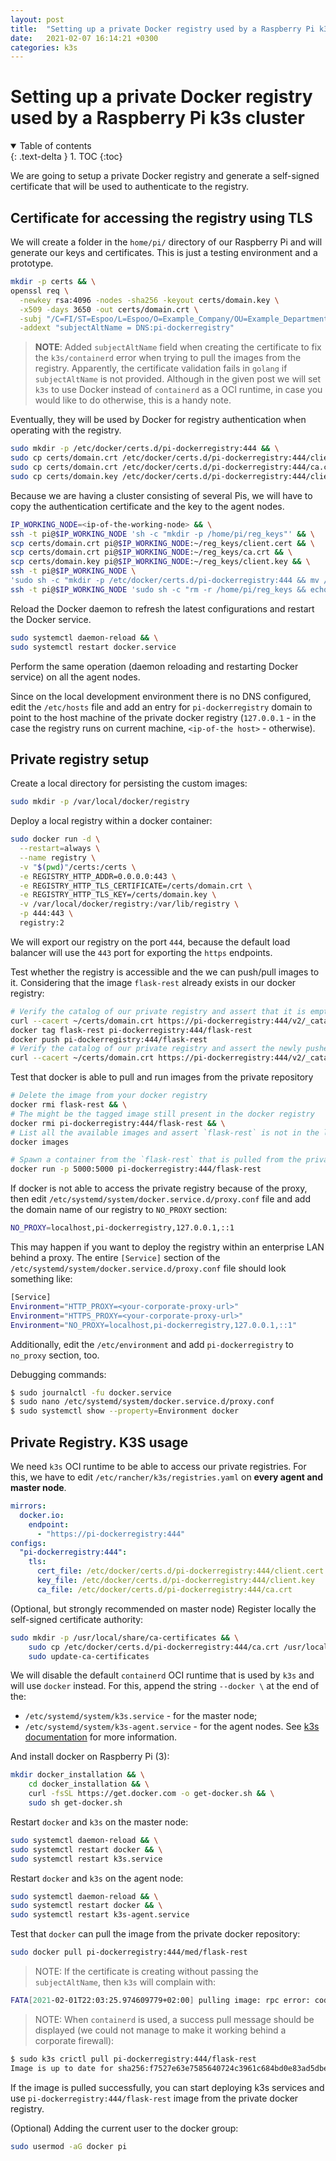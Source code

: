 ```yaml
---
layout: post
title:  "Setting up a private Docker registry used by a Raspberry Pi k3s cluster"
date:   2021-02-07 16:14:21 +0300
categories: k3s
---
```


# Setting up a private Docker registry used by a Raspberry Pi k3s cluster

<details open markdown="block">
  <summary>
    Table of contents
  </summary>
  {: .text-delta }
1. TOC
{:toc}
</details>

We are going to setup a private Docker registry and generate a self-signed certificate that will be used to authenticate to the registry.

## Certificate for accessing the registry using TLS

We will create a folder in the `home/pi/` directory of our Raspberry Pi and will generate our keys and certificates.
This is just a testing environment and a prototype.

```bash
mkdir -p certs && \
openssl req \
  -newkey rsa:4096 -nodes -sha256 -keyout certs/domain.key \
  -x509 -days 3650 -out certs/domain.crt \
  -subj "/C=FI/ST=Espoo/L=Espoo/O=Example_Company/OU=Example_Department/CN=pi-dockerregistry" \
  -addext "subjectAltName = DNS:pi-dockerregistry"
```

> **NOTE**: Added `subjectAltName` field when creating the certificate to fix the `k3s/containerd` error when trying to pull the images from the registry.
Apparently, the certificate validation fails in `golang` if `subjectAltName` is not provided. Although in the given post we will set `k3s` to use Docker instead of `containerd` as a OCI runtime, in case you would like to do otherwise, this is a handy note.

Eventually, they will be used by Docker for registry authentication when operating with the registry.
```bash
sudo mkdir -p /etc/docker/certs.d/pi-dockerregistry:444 && \
sudo cp certs/domain.crt /etc/docker/certs.d/pi-dockerregistry:444/client.cert && \
sudo cp certs/domain.crt /etc/docker/certs.d/pi-dockerregistry:444/ca.crt && \
sudo cp certs/domain.key /etc/docker/certs.d/pi-dockerregistry:444/client.key
```

Because we are having a cluster consisting of several Pis, we will have to copy the authentication certificate and the key to the agent nodes.
```bash
IP_WORKING_NODE=<ip-of-the-working-node> && \
ssh -t pi@$IP_WORKING_NODE 'sh -c "mkdir -p /home/pi/reg_keys"' && \
scp certs/domain.crt pi@$IP_WORKING_NODE:~/reg_keys/client.cert && \
scp certs/domain.crt pi@$IP_WORKING_NODE:~/reg_keys/ca.crt && \
scp certs/domain.key pi@$IP_WORKING_NODE:~/reg_keys/client.key && \
ssh -t pi@$IP_WORKING_NODE \
'sudo sh -c "mkdir -p /etc/docker/certs.d/pi-dockerregistry:444 && mv /home/pi/reg_keys/* /etc/docker/certs.d/pi-dockerregistry:444/"' && \
ssh -t pi@$IP_WORKING_NODE 'sudo sh -c "rm -r /home/pi/reg_keys && echo 10.144.176.249 pi-dockerregistry >> /etc/hosts"'
```

Reload the Docker daemon to refresh the latest configurations and restart the Docker service.
```bash
sudo systemctl daemon-reload && \
sudo systemctl restart docker.service
```

Perform the same operation (daemon reloading and restarting Docker service) on all the agent nodes.

Since on the local development environment there is no DNS configured, edit the `/etc/hosts` file and add an entry for `pi-dockerregistry` domain to point to the host machine of the private docker registry (`127.0.0.1` - in the case the registry runs on current machine, `<ip-of-the host>` - otherwise).

## Private registry setup

Create a local directory for persisting the custom images:
```bash
sudo mkdir -p /var/local/docker/registry
```

Deploy a local registry within a docker container:
```bash
sudo docker run -d \
  --restart=always \
  --name registry \
  -v "$(pwd)"/certs:/certs \
  -e REGISTRY_HTTP_ADDR=0.0.0.0:443 \
  -e REGISTRY_HTTP_TLS_CERTIFICATE=/certs/domain.crt \
  -e REGISTRY_HTTP_TLS_KEY=/certs/domain.key \
  -v /var/local/docker/registry:/var/lib/registry \
  -p 444:443 \
  registry:2
```

We will export our registry on the port `444`, because the default load balancer will use the `443` port for exporting the `https` endpoints.

Test whether the registry is accessible and the we can push/pull images to it.
Considering that the image `flask-rest` already exists in our docker registry:
```bash
# Verify the catalog of our private registry and assert that it is empty
curl --cacert ~/certs/domain.crt https://pi-dockerregistry:444/v2/_catalog
docker tag flask-rest pi-dockerregistry:444/flask-rest
docker push pi-dockerregistry:444/flask-rest
# Verify the catalog of our private registry and assert the newly pushed image
curl --cacert ~/certs/domain.crt https://pi-dockerregistry:444/v2/_catalog
```

Test that docker is able to pull and run images from the private repository
```bash
# Delete the image from your docker registry
docker rmi flask-rest && \
# The might be the tagged image still present in the docker registry
docker rmi pi-dockerregistry:444/flask-rest && \
# List all the available images and assert `flask-rest` is not in the list
docker images

# Spawn a container from the `flask-rest` that is pulled from the private repository
docker run -p 5000:5000 pi-dockerregistry:444/flask-rest
```

If docker is not able to access the private registry because of the proxy, then edit `/etc/systemd/system/docker.service.d/proxy.conf` file and add the domain name of our registry to `NO_PROXY` section:
```bash
NO_PROXY=localhost,pi-dockerregistry,127.0.0.1,::1
```

This may happen if you want to deploy the registry within an enterprise LAN behind a proxy. The entire `[Service]` section of the `/etc/systemd/system/docker.service.d/proxy.conf` file should look something like:
```bash
[Service]
Environment="HTTP_PROXY=<your-corporate-proxy-url>"
Environment="HTTPS_PROXY=<your-corporate-proxy-url>"
Environment="NO_PROXY=localhost,pi-dockerregistry,127.0.0.1,::1"
```

Additionally, edit the `/etc/environment` and add `pi-dockerregistry` to `no_proxy` section, too.

Debugging commands:
```bash
$ sudo journalctl -fu docker.service
$ sudo nano /etc/systemd/system/docker.service.d/proxy.conf
$ sudo systemctl show --property=Environment docker
```

## Private Registry. K3S usage

We need `k3s` OCI runtime to be able to access our private registries. For this, we have to edit `/etc/rancher/k3s/registries.yaml` on **every agent and master node**.

```yaml
mirrors:
  docker.io:
    endpoint:
      - "https://pi-dockerregistry:444"
configs:
  "pi-dockerregistry:444":
    tls:
      cert_file: /etc/docker/certs.d/pi-dockerregistry:444/client.cert
      key_file: /etc/docker/certs.d/pi-dockerregistry:444/client.key
      ca_file: /etc/docker/certs.d/pi-dockerregistry:444/ca.crt
```

(Optional, but strongly recommended on master node) Register locally the self-signed certificate authority:
```bash
sudo mkdir -p /usr/local/share/ca-certificates && \
    sudo cp /etc/docker/certs.d/pi-dockerregistry:444/ca.crt /usr/local/share/ca-certificates/ && \
    sudo update-ca-certificates
```

We will disable the default `containerd` OCI runtime that is used by `k3s` and will use `docker` instead.
For this, append the string `--docker \` at the end of the:
- `/etc/systemd/system/k3s.service` - for the master node;
- `/etc/systemd/system/k3s-agent.service` - for the agent nodes.
See [k3s documentation](https://rancher.com/docs/k3s/latest/en/installation/install-options/server-config/) for more information.

And install docker on Raspberry Pi (3):
```bash
mkdir docker_installation && \
    cd docker_installation && \
    curl -fsSL https://get.docker.com -o get-docker.sh && \
    sudo sh get-docker.sh
```

Restart `docker` and `k3s` on the master node:
```bash
sudo systemctl daemon-reload && \
sudo systemctl restart docker && \
sudo systemctl restart k3s.service
```

Restart `docker` and `k3s` on the agent node:
```bash
sudo systemctl daemon-reload && \
sudo systemctl restart docker && \
sudo systemctl restart k3s-agent.service
```

Test that `docker` can pull the image from the private docker repository:
```bash
sudo docker pull pi-dockerregistry:444/med/flask-rest
```

> NOTE: If the certificate is creating without passing the `subjectAltName`, then `k3s` will complain with:
```bash
FATA[2021-02-01T22:03:25.974609779+02:00] pulling image: rpc error: code = Unknown desc = failed to pull and unpack image "openmpi-dockerregistry:444/med/flask-rest:latest": failed to resolve reference "pi-dockerregistry:444/med/flask-rest:latest": failed to do request: Head "https://pi-dockerregistry:444/v2/flask-rest/manifests/latest": x509: certificate relies on legacy Common Name field, use SANs or temporarily enable Common Name matching with GODEBUG=x509ignoreCN=0
```

>NOTE: When `containerd` is used, a success pull message should be displayed (we could not manage to make it working behind a corporate firewall):
```bash
$ sudo k3s crictl pull pi-dockerregistry:444/flask-rest
Image is up to date for sha256:f7527e63e7585640724c3961c684bd0e83ad5dbed37e5e1c6d4d6a3bea5c9964
```

If the image is pulled successfully, you can start deploying k3s services and use `pi-dockerregistry:444/flask-rest` image from the private docker registry.

(Optional) Adding the current user to the docker group:
```bash 
sudo usermod -aG docker pi
```
